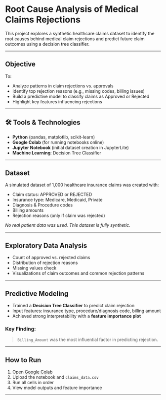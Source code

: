 # Root Cause Analysis of Medical Claims Rejections

This project explores a synthetic healthcare claims dataset to identify the root causes behind medical claim rejections and predict future claim outcomes using a decision tree classifier.

---

## Objective

To:
- Analyze patterns in claim rejections vs. approvals
- Identify top rejection reasons (e.g., missing codes, billing issues)
- Build a predictive model to classify claims as Approved or Rejected
- Highlight key features influencing rejections

---

## 🛠 Tools & Technologies

- **Python** (pandas, matplotlib, scikit-learn)
- **Google Colab** (for running notebooks online)
- **Jupyter Notebook** (initial dataset creation in JupyterLite)
- **Machine Learning**: Decision Tree Classifier

---

##  Dataset

A simulated dataset of 1,000 healthcare insurance claims was created with:
- Claim status: APPROVED or REJECTED
- Insurance type: Medicare, Medicaid, Private
- Diagnosis & Procedure codes
- Billing amounts
- Rejection reasons (only if claim was rejected)

*No real patient data was used. This dataset is fully synthetic.*

---

##  Exploratory Data Analysis

- Count of approved vs. rejected claims
- Distribution of rejection reasons
- Missing values check
- Visualizations of claim outcomes and common rejection patterns

---

##  Predictive Modeling

- Trained a **Decision Tree Classifier** to predict claim rejection
- Input features: insurance type, procedure/diagnosis code, billing amount
- Achieved strong interpretability with a **feature importance plot**

### Key Finding:
> `Billing_Amount` was the most influential factor in predicting rejection.

---

##  How to Run

1. Open [Google Colab](https://colab.research.google.com)
2. Upload the notebook and `claims_data.csv`
3. Run all cells in order
4. View model outputs and feature importance

---

